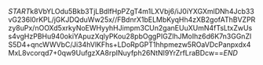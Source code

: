 $START$k8VbYLOdu5Bkb3TjLBdlfHpPZgT4m1LXVbj6/iJ0iYXGXmlDNh4Jcb33vG236l0rKPL/jGKJDQduWw25x//FBdnrX1bELMbKyqHh4zXB2gofAThBVZPRzy8uPx/nOOXd5xrkyNoEWHyyhHJimpm3CUn2ganEUuXUmN4fTsLtxZwUss4vgHzPBHu940okiYApuzXqlyPKou28pbOggPIGZlhJMoIhz6d6K7n3GGnZlS5D4+qncWWVbC/Ji34hVlKFhs+LDoRpGPT1hhpmezw5ROaVDcPanpxdx4MxL8vcorqd7+0qw9UufgzXA8rpINuyfph26NtNI9YrZrfLraBDcw==$END$